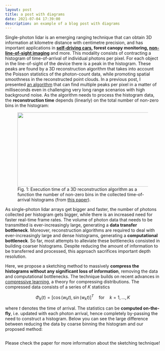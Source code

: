 ```yaml
---
layout: post
title: a post with diagrams
date: 2021-07-04 17:39:00
description: an example of a blog post with diagrams
---
```



Single-photon lidar is an emerging ranging technique that can obtain 3D information at kilometre distance with centimetre precision, and has important applications in <strong><a href="http://localhost/mywebsite/2020/08/01/advances-in-single-photon-lidar-for-autonomous-vehicles/" data-type="post" data-id="337">self-driving cars</a>, forest canopy monitoring, <a href="http://localhost/mywebsite/2020/09/01/seeing-around-corners-with-edge-resolved-transient-imaging/" data-type="post" data-id="429">non-line-of-sight imaging</a> </strong>and more. This modality consists of contracting a histogram of time-of-arrival of individual photons per pixel. For each object in the line-of-sight of the device there is a peak in the histogram. These peaks are found by a 3D reconstruction algorithm that takes into account the Poisson statistics of the photon-count data, while promoting spatial smoothness in the reconstructed point clouds. In a previous post, I presented <a href="http://localhost/mywebsite/2019/10/29/real-time-3d-reconstruction-from-single-photon-lidar-data-using-plug-and-play-point-cloud-denoisers/" data-type="post" data-id="210">an algorithm</a> that can find multiple peaks per pixel in a matter of milliseconds even in challenging very long range scenarios with high background noise. As the algorithm needs to process the histogram data, the <strong>reconstruction time</strong> depends (linearly) on the total number of non-zero bins in the histogram:


[comment]: <add timing_bins-1 image here>

<div class="wp-block-image"><figure class="aligncenter size-large is-resized"><img src="http://localhost/mywebsite/wp-content/uploads/2021/02/timing_bins-1.png" alt="" class="wp-image-477" width="509" height="241"/><figcaption>Fig. 1: Execution time of a 3D reconstruction algorithm as a function the number of non-zero bins in the collected time-of-arrival histograms (from <a href="https://www.nature.com/articles/s41467-019-12943-7">this paper</a>).</figcaption></figure></div>


As single-photon lidar arrays get bigger and faster, the number of photons collected per histogram gets bigger, while there is an increased need for faster real-time frame rates. The volume of photon data that needs to be transmitted is ever-increasingly large, generating a <strong>data transfer bottleneck</strong>. Moreover, reconstruction algorithms are required to deal with ever-increasingly large and dense histograms, generating a <strong>computational bottleneck</strong>. So far, most attempts to alleviate these bottlenecks consisted in building coarser histograms. Despite reducing the amount of information to be transferred and processed, this approach sacrifices important depth resolution.



Here, we propose a sketching method to massively <strong>compress the histograms without any significant loss of information</strong>, removing the data and computational bottlenecks. The technique builds on recent advances in <a href="https://arxiv.org/abs/1706.07180">compressive learning</a>, a theory for compressing distributions. The compressed data consists of a series of $K$ statistics 



$$\Phi_k(t) = [\cos(w_k t),  \sin(w_kt)]^{T} \quad \text{for} \quad k=1, \dots, K$$


where $t$ denotes the time of arrival. The statistics can be <strong>computed on-the-fly</strong>, i.e. updated with each photon arrival, hence completely by-passing the need to construct a histogram. Below you can see the large difference between reducing the data by coarse binning the histogram and our proposed method:


<!-- wp:image {"align":"center","id":544,"sizeSlug":"large","linkDestination":"none"} -->
<div class="wp-block-image"><figure class="aligncenter size-large"><img src="http://localhost/mywebsite/wp-content/uploads/2021/02/sketched_mini2.gif" alt="" class="wp-image-544"/></figure></div>
<!-- /wp:image -->


Please check the paper for more information about the sketching technique!

